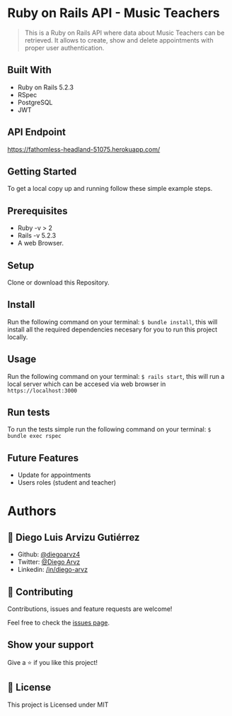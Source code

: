 # Ruby on Rails API - Music Teachers

> This is a Ruby on Rails API where data about Music Teachers can be retrieved. It allows to create, show and delete appointments with proper user authentication.

## Built With

- Ruby on Rails 5.2.3
- RSpec
- PostgreSQL
- JWT

## API Endpoint

https://fathomless-headland-51075.herokuapp.com/

## Getting Started

To get a local copy up and running follow these simple example steps.

## Prerequisites
  - Ruby -v > 2
  - Rails -v 5.2.3
  - A web Browser. 

## Setup
  Clone or download this Repository.

## Install
  Run the following command on your terminal: `$ bundle install`, this will install all the required dependencies necesary for you to run this project locally.

## Usage
  Run the following command on your terminal: `$ rails start`, this will run a local server which can be accesed via web browser in `https://localhost:3000`

## Run tests
  To run the tests simple run the following command on your terminal: `$ bundle exec rspec`
  
## Future Features
- Update for appointments
- Users roles (student and teacher)

# Authors

## 👤 **Diego Luis Arvizu Gutiérrez**

- Github: [@diegoarvz4](https://github.com/diegoarvz4)
- Twitter: [@Diego Arvz](https://twitter.com/Darvizu_gutier)
- Linkedin: [/in/diego-arvz](https://linkedin.com/linkedinhandle)

## 🤝 Contributing

Contributions, issues and feature requests are welcome!

Feel free to check the [issues page](issues/).

## Show your support

Give a ⭐️ if you like this project!

## 📝 License

This project is Licensed under MIT
